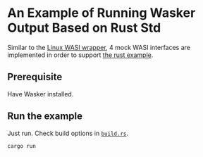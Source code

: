 # An Example of Running Wasker Output Based on Rust Std

Similar to the [Linux WASI wrapper](../c/wasi-wrapper-linux.c),
4 mock WASI interfaces are implemented in order to support [the rust example](../../rust/README.md).  

## Prerequisite

Have Wasker installed.

## Run the example

Just run. Check build options in [`build.rs`](./build.rs).

```shell
cargo run
```
